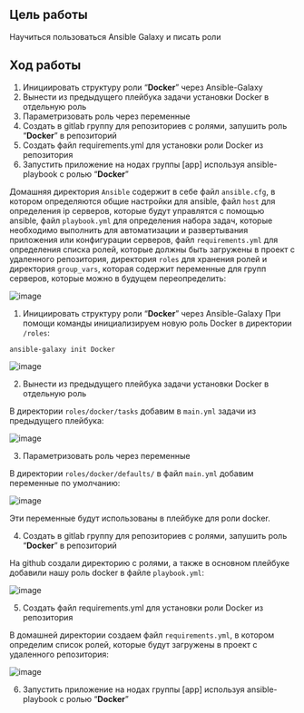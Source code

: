## Цель работы

Научиться пользоваться Ansible Galaxy и писать роли

## **Ход работы**

1. Инициировать структуру роли “**Docker**” через Ansible-Galaxy
2. Вынести из предыдущего плейбука задачи установки Docker в отдельную роль
3. Параметризовать роль через переменные
4. Создать в gitlab группу для репозиториев с ролями, запушить роль “**Docker**” в репозиторий
5. Создать файл requirements.yml для установки роли Docker из репозитория
6. Запустить приложение на нодах группы [app] используя ansible-playbook с ролью “**Docker**”

Домашняя директория `Ansible` содержит в себе файл `ansible.cfg`, в котором определяются общие настройки для ansible, файл `host` для определения ip серверов, которые 
будут управлятся с помощью ansible, файл `playbook.yml` для определения набора задач, которые необходимо выполнить для автоматизации и развертывания приложения или конфигурации
серверов, файл `requirements.yml` для определения списка ролей, которые должны быть загружены в проект с удаленного репозитория, директория `roles` для хранения ролей и директория
`group_vars`, которая содержит переменные для групп серверов, которые можно в будущем переопределить:

![image](https://github.com/user-attachments/assets/9a5391a5-daa1-4960-ade0-b7e97c4b5a92)

1. Инициировать структуру роли “**Docker**” через Ansible-Galaxy
При помощи команды инициализируем новую роль Docker в директории `/roles`:
```
ansible-galaxy init Docker
```

![image](https://github.com/user-attachments/assets/1c09b277-8b0f-46e8-ba49-94b44412b188)

2. Вынести из предыдущего плейбука задачи установки Docker в отдельную роль

В директории `roles/docker/tasks` добавим в `main.yml` задачи из предыдущего плейбука:

![image](https://github.com/user-attachments/assets/f9387439-8b5d-4b91-b682-f65291e9f1c8)

3. Параметризовать роль через переменные

В директории `roles/docker/defaults/` в файл `main.yml` добавим переменные по умолчанию:

![image](https://github.com/user-attachments/assets/d29afc51-a325-4c4c-bc09-8ed786018348)

Эти переменные будут использованы в плейбуке для роли docker.

4. Создать в gitlab группу для репозиториев с ролями, запушить роль “**Docker**” в репозиторий
   
На github создали директорию с ролями, а также в основном плейбуке добавили нашу роль docker в файле `playbook.yml`:

![image](https://github.com/user-attachments/assets/8984b25b-c9e0-4411-85cd-7089c624df88)

5. Создать файл requirements.yml для установки роли Docker из репозитория

В домашней директории создаем файл `requirements.yml`, в котором определим список ролей, которые будут загружены в проект с удаленного репозитория:

![image](https://github.com/user-attachments/assets/2493bf81-db78-47e9-acb5-6838d02766a8)


6. Запустить приложение на нодах группы [app] используя ansible-playbook с ролью “**Docker**”







